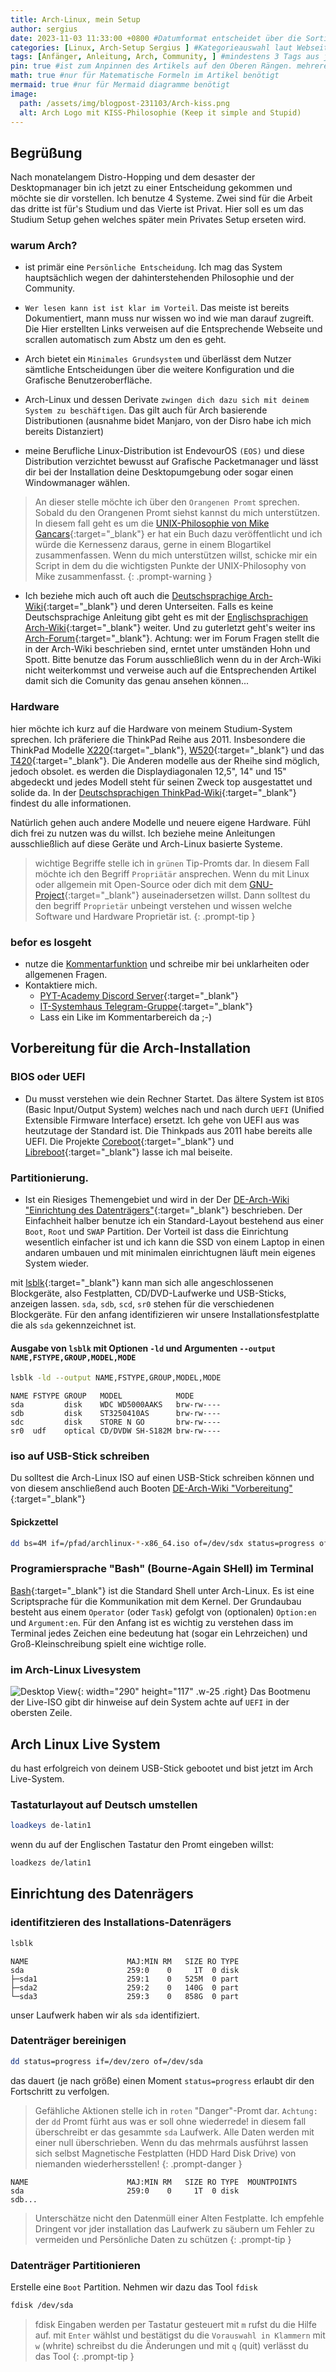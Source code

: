 ```yaml
---
title: Arch-Linux, mein Setup 
author: sergius
date: 2023-11-03 11:33:00 +0800 #Datumformat entscheidet über die Sortierreinfolge.
categories: [Linux, Arch-Setup Sergius ] #Kategorieauswahl laut Webseite bestimmen.
tags: [Anfänger, Anleitung, Arch, Community, ] #mindestens 3 Tags aus jeweils einzelnen Wörtern verfassen
pin: true #ist zum Anpinnen des Artikels auf den Oberen Rängen. mehrere Angepinnte Artikel werden nach Datum sortiert
math: true #nur für Matematische Formeln im Artikel benötigt
mermaid: true #nur für Mermaid diagramme benötigt
image:
  path: /assets/img/blogpost-231103/Arch-kiss.png
  alt: Arch Logo mit KISS-Philosophie (Keep it simple and Stupid)
---
```


## Begrüßung

Nach monatelangem Distro-Hopping und dem desaster der Desktopmanager bin ich jetzt zu einer Entscheidung gekommen und möchte sie dir vorstellen. Ich benutze 4 Systeme. Zwei sind für die Arbeit das dritte ist für's Studium und das Vierte ist Privat. Hier soll es um das Studium Setup gehen welches später mein Privates Setup erseten wird. 

### warum Arch?

- ist primär eine `Persönliche Entscheidung`. Ich mag das System hauptsächlich wegen der dahinterstehenden Philosophie und der Community. 

- `Wer lesen kann ist ist klar im Vorteil`. Das meiste ist bereits Dokumentiert, mann muss nur wissen wo ind wie man darauf zugreift. Die Hier erstellten Links verweisen auf die Entsprechende Webseite und scrallen automatisch zum Abstz um den es geht.

- Arch bietet ein `Minimales Grundsystem` und überlässt dem Nutzer sämtliche Entscheidungen über die weitere Konfiguration und die Grafische Benutzeroberfläche. 

- Arch-Linux und dessen Derivate `zwingen dich dazu sich mit deinem System zu beschäftigen`. Das gilt auch für Arch basierende Distributionen (ausnahme bidet Manjaro, von der Disro habe ich mich bereits Distanziert)

- meine Berufliche Linux-Distribution ist EndevourOS `(EOS)` und diese Distribution verzichtet bewusst auf Grafische Packetmanager und lässt dir bei der Installation deine Desktopumgebung oder sogar einen Windowmanager wählen.

> An dieser stelle möchte ich über den `Orangenen Promt` sprechen. Sobald du den Orangenen Promt siehst kannst du mich unterstützen. In diesem fall geht es um die [UNIX-Philosophie von Mike Gancars](https://de.wikipedia.org/wiki/Unix-Philosophie#Mike_Gancarz:_The_UNIX_Philosophy){:target="_blank"} er hat ein Buch dazu veröffentlicht und ich würde die Kernessenz daraus, gerne in einem Blogartikel zusammenfassen. Wenn du mich unterstützen willst, schicke mir ein Script in dem du die wichtigsten Punkte der UNIX-Philosophy von Mike zusammenfasst.
{: .prompt-warning }

- Ich beziehe mich auch oft auch die [Deutschsprachige Arch-Wiki](https://wiki.archlinux.de/title/Hauptseite){:target="_blank"} und deren Unterseiten. Falls es keine Deutschsprachige Anleitung gibt geht es mit der [Englischsprachigen Arch-Wiki](https://wiki.archlinux.org/){:target="_blank"} weiter. Und zu guterletzt geht's weiter ins [Arch-Forum](https://bbs.archlinux.org/){:target="_blank"}. Achtung: wer im Forum Fragen stellt die in der Arch-Wiki beschrieben sind, erntet unter umständen Hohn und Spott. Bitte benutze das Forum ausschließlich wenn du in der Arch-Wiki nicht weiterkommst und verweise auch auf die Entsprechenden Artikel damit sich die Comunity das genau ansehen können...

### Hardware

hier möchte ich kurz auf die Hardware von meinem Studium-System sprechen. Ich präferiere die ThinkPad Reihe aus 2011. Insbesondere die ThinkPad Modelle [X220](https://thinkwiki.de/X220){:target="_blank"}, [W520](https://thinkwiki.de/W520){:target="_blank"} und das [T420](https://thinkwiki.de/T420){:target="_blank"}. Die Anderen modelle aus der Rheihe sind möglich, jedoch obsolet. es werden die Displaydiagonalen 12,5", 14" und 15" abgedeckt und jedes Modell steht für seinen Zweck top ausgestattet und solide da. In der [Deutschsprachigen ThinkPad-Wiki](https://thinkwiki.de/Hauptseite){:target="_blank"} findest du alle informationen.

Natürlich gehen auch andere Modelle und neuere eigene Hardware. Fühl dich frei zu nutzen was du willst. Ich beziehe meine Anleitungen ausschließlich auf diese Geräte und Arch-Linux basierte Systeme.

> wichtige Begriffe stelle ich in `grünen` Tip-Promts dar. In diesem Fall möchte ich den Begriff `Propriätär` ansprechen. Wenn du mit Linux oder allgemein mit Open-Source oder dich mit dem [GNU-Project](https://www.gnu.org/philosophy/philosophy.html){:target="_blank"} auseinadersetzen willst. Dann solltest du den begriff `Proprietär` unbeingt verstehen und wissen welche Software und Hardware Proprietär ist. 
{: .prompt-tip }

### befor es losgeht

- nutze die [Kommentarfunktion](https://pyt-academy.github.io/posts/arch-anleitung/#disqus_thread) und schreibe mir bei unklarheiten oder allgemenen Fragen.
- Kontaktiere mich. 
  - [PYT-Academy Discord Server](https://discord.gg/WxaJcnuXAh){:target="_blank"}
  - [IT-Systemhaus Telegram-Gruppe](https://t.me/IT_Systemhaus){:target="_blank"}
  - Lass ein Like im Kommentarbereich da ;-)

## Vorbereitung für die Arch-Installation

### BIOS oder UEFI

- Du musst verstehen wie dein Rechner Startet. Das ältere System ist `BIOS` (Basic Input/Output System) welches nach und nach durch `UEFI` (Unified Extensible Firmware Interface) ersetzt. Ich gehe von UEFI aus was heutzutage der Standard ist. Die Thinkpads aus 2011 habe bereits alle UEFI. Die Projekte [Coreboot](https://www.coreboot.org/){:target="_blank"} und [Libreboot](https://libreboot.org/){:target="_blank"} lasse ich mal beiseite. 



### Partitionierung. 

- Ist ein Riesiges Themengebiet und wird in der  Der [DE-Arch-Wiki "Einrichtung des Datenträgers"](https://wiki.archlinux.de/title/Anleitung_f%C3%BCr_Einsteiger#Einrichtung_des_Datentr.C3.A4gers){:target="_blank"} beschrieben. Der Einfachheit halber benutze ich ein Standard-Layout bestehend aus einer `Boot`, `Root` und `SWAP` Partition. Der Vorteil ist dass die Einrichtung wesentlich einfacher ist und ich kann die SSD von einem Laptop in einen andaren umbauen und mit minimalen einrichtugnen läuft mein eigenes System wieder.



mit [lsblk](https://wiki.archlinux.de/title/Lsblk){:target="_blank"} kann man sich alle angeschlossenen Blockgeräte, also Festplatten, CD/DVD-Laufwerke und USB-Sticks, anzeigen lassen. `sda`, `sdb`, `scd`, `sr0` stehen für die verschiedenen Blockgeräte. Für den anfang identifizieren wir unsere Installationsfestplatte die als `sda` gekennzeichnet ist.

#### Ausgabe von `lsblk` mit Optionen `-ld` und Argumenten `--output NAME,FSTYPE,GROUP,MODEL,MODE`

```bash
lsblk -ld --output NAME,FSTYPE,GROUP,MODEL,MODE
```

```
NAME FSTYPE GROUP   MODEL            MODE
sda         disk    WDC WD5000AAKS   brw-rw----
sdb         disk    ST3250410AS      brw-rw----
sdc         disk    STORE N GO       brw-rw----
sr0  udf    optical CD/DVDW SH-S182M brw-rw----
```

### iso auf USB-Stick schreiben

Du solltest die Arch-Linux ISO auf einen USB-Stick schreiben können und von diesem anschließend auch Booten [DE-Arch-Wiki "Vorbereitung"](https://wiki.archlinux.de/title/Anleitung_f%C3%BCr_Einsteiger#Vorbereitung){:target="_blank"}

#### Spickzettel
```bash
dd bs=4M if=/pfad/archlinux-*-x86_64.iso of=/dev/sdx status=progress oflag=sync
```

### Programiersprache "Bash" (Bourne-Again SHell) im Terminal

[Bash](https://wiki.archlinux.de/title/Bash){:target="_blank"} ist die Standard Shell unter Arch-Linux. Es ist eine Scriptsprache für die Kommunikation mit dem Kernel. Der Grundaubau besteht aus einem `Operator` (oder `Task`) gefolgt von (optionalen) `Option:en` und `Argument:en`. Für den Anfang ist es wichtig zu verstehen dass im Terminal jedes Zeichen eine bedeutung hat (sogar ein Lehrzeichen) und Groß-Kleinschreibung spielt eine wichtige rolle.

### im Arch-Linux Livesystem

![Desktop View](/assets/img/blogpost-231103/Arch-Linux-Start.png){: width="290" height="117" .w-25 .right}
Das Bootmenu der Live-ISO gibt dir hinweise auf dein System achte auf `UEFI` in der obersten Zeile.

## Arch Linux Live System

du hast erfolgreich von deinem USB-Stick gebootet und bist jetzt im Arch Live-System. 

### Tastaturlayout auf Deutsch umstellen

```bash
loadkeys de-latin1
```

wenn du auf der Englischen Tastatur den Promt eingeben willst:
```bash
loadkezs de/latin1
```

## Einrichtung des Datenrägers

### identifitzieren des Installations-Datenrägers

```bash
lsblk
```

```
NAME                      MAJ:MIN RM   SIZE RO TYPE
sda                       259:0    0     1T  0 disk  
├─sda1                    259:1    0   525M  0 part  
├─sda2                    259:2    0   140G  0 part  
└─sda3                    259:3    0   858G  0 part  
```

unser Laufwerk haben wir als `sda` identifiziert. 

### Datenträger bereinigen

```bash
dd status=progress if=/dev/zero of=/dev/sda
```

das dauert (je nach größe) einen Moment `status=progress` erlaubt dir den Fortschritt zu verfolgen. 

> Gefähliche Aktionen stelle ich in `roten` "Danger"-Promt dar. 
`Achtung:` der `dd` Promt fürht aus was er soll ohne wiederrede! in diesem fall überschreibt er das gesammte `sda` Laufwerk. Alle Daten werden mit einer null überschrieben. Wenn du das mehrmals ausführst lassen sich selbst Magnetische Festplatten (HDD Hard Disk Drive) von niemanden wiederhersstellen!
{: .prompt-danger }

```
NAME                      MAJ:MIN RM   SIZE RO TYPE  MOUNTPOINTS
sda                       259:0    0     1T  0 disk  
sdb...
```

> Unterschätze nicht den Datenmüll einer Alten Festplatte. Ich empfehle Dringent vor jder installation das Laufwerk zu säubern um Fehler zu vermeiden und Persönliche Daten zu schützen
{: .prompt-tip }

### Datenträger Partitionieren

Erstelle eine `Boot` Partition. Nehmen wir dazu das Tool `fdisk`

```bash
fdisk /dev/sda
```

> fdisk Eingaben werden per Tastatur gesteuert mit `m` rufst du die Hilfe auf. mit `Enter` wählst und bestätigst du die `Vorauswahl in Klammern` mit `w` (whrite) schreibst du die Änderungen und mit `q` (quit) verlässt du das Tool
{: .prompt-tip }

